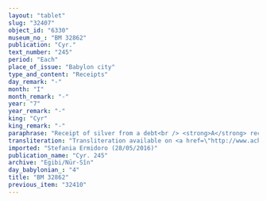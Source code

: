 ```yaml
---
layout: "tablet"
slug: "32407"
object_id: "6330"
museum_no_: "BM 32862"
publication: "Cyr."
text_number: "245"
period: "Each"
place_of_issue: "Babylon city"
type_and_content: "Receipts"
day_remark: "-"
month: "I"
month_remark: "-"
year: "7"
year_remark: "-"
king: "Cyr"
king_remark: "-"
paraphrase: "Receipt of silver from a debt<br /> <strong>A</strong> receives 2 minas of silver from his claim against <strong>C1</strong> and <strong>C2</strong>. <strong>B</strong> pays on behalf of the two debtors. The parties to the contract have taken one copy of the document each. Witnesses<br /> &nbsp;<br /> <strong>A </strong>= Itti-Marduk-balāṭu/Nab&ucirc;-ahhē-iddin//Egibi; <strong>B </strong>= Nab&ucirc;-mukīn-apli/Nab&ucirc;-&scaron;umu-ukīn//Ibnāya; <strong>C1</strong> = Rēmūt-Bēl/Lī&scaron;iru//Nappāhu; <strong>C2</strong> = Bēl-iddin/Marduk-mukīn-apli/Ile&rsquo;&rsquo;i-Marduk"
transliteration: "Transliteration available on <a href=\"http://www.achemenet.com/fr/item/?/sources-textuelles/textes-par-regions/babylonie/babylone/1670683\" target=\"_blank\">Achemenet</a>"
imported: "Stefania Ermidoro (28/05/2016)"
publication_name: "Cyr. 245"
archive: "Egibi/Nūr-Sîn"
day_babylonian_: "4"
title: "BM 32862"
previous_item: "32410"
---
```


